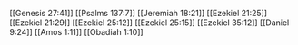 [[Genesis 27:41]]
[[Psalms 137:7]]
[[Jeremiah 18:21]]
[[Ezekiel 21:25]]
[[Ezekiel 21:29]]
[[Ezekiel 25:12]]
[[Ezekiel 25:15]]
[[Ezekiel 35:12]]
[[Daniel 9:24]]
[[Amos 1:11]]
[[Obadiah 1:10]]
